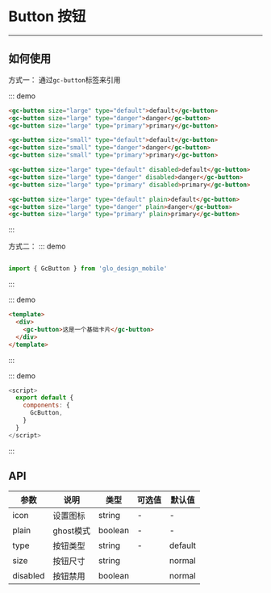 # Button 按钮
<!-- {.md} -->

---
<!-- {.md} -->

## 如何使用
<!-- {.md} -->

方式一：<!-- {.md} -->
通过<!-- {.md} -->`gc-button`标签来引用

::: demo

```html
<gc-button size="large" type="default">default</gc-button>
<gc-button size="large" type="danger">danger</gc-button>
<gc-button size="large" type="primary">primary</gc-button>

<gc-button size="small" type="default">default</gc-button>
<gc-button size="small" type="danger">danger</gc-button>
<gc-button size="small" type="primary">primary</gc-button>

<gc-button size="large" type="default" disabled>default</gc-button>
<gc-button size="large" type="danger" disabled>danger</gc-button>
<gc-button size="large" type="primary" disabled>primary</gc-button>

<gc-button size="large" type="default" plain>default</gc-button>
<gc-button size="large" type="danger" plain>danger</gc-button>
<gc-button size="large" type="primary" plain>primary</gc-button>
```

:::

方式二：<!-- {.md} -->
::: demo
```js

import { GcButton } from 'glo_design_mobile'

```
:::
<!-- {.md} -->
::: demo
```html
<template>
  <div>
    <gc-button>这是一个基础卡片</gc-button>
  </div>
</template>
```
:::
<!-- {.md} -->
::: demo
```js
<script>
  export default {
    components: {
      GcButton,
    }
  }
</script>
```
:::
<!-- {.md} -->

## API
<!-- {.md} -->
| 参数      | 说明    | 类型      | 可选值       | 默认值   |
|---------- |-------- |---------- |-------------  |-------- |
| icon     | 设置图标  | string  | -          |    -     |
| plain    | ghost模式  | boolean  | -           |    -    |
| type    | 按钮类型  | string  | -           | default |
| size    | 按钮尺寸 | string  |          | normal |
| disabled | 按钮禁用 | boolean  |          | normal |
